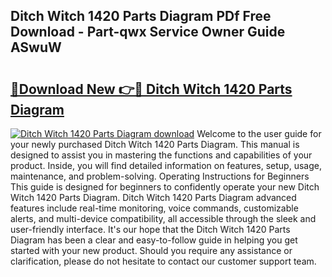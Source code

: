 ## Ditch Witch 1420 Parts Diagram PDf Free Download - Part-qwx Service Owner Guide ASwuW

# <h2><a href="http://dfs0cy.blite.top/?on=Ditch+Witch+1420+Parts+Diagram">🔗Download New 👉🔴 Ditch Witch 1420 Parts Diagram</a></h2>

[![Ditch Witch 1420 Parts Diagram download](https://i.imgur.com/lujVjoI.png)](http://dfs0cy.blite.top/?on=Ditch+Witch+1420+Parts+Diagram)
Welcome to the user guide for your newly purchased Ditch Witch 1420 Parts Diagram. This manual is designed to assist you in mastering the functions and capabilities of your product. Inside, you will find detailed information on features, setup, usage, maintenance, and problem-solving. Operating Instructions for Beginners This guide is designed for beginners to confidently operate your new Ditch Witch 1420 Parts Diagram. Ditch Witch 1420 Parts Diagram advanced features include real-time monitoring, voice commands, customizable alerts, and multi-device compatibility, all accessible through the sleek and user-friendly interface. It's our hope that the Ditch Witch 1420 Parts Diagram has been a clear and easy-to-follow guide in helping you get started with your new product. Should you require any assistance or clarification, please do not hesitate to contact our customer support team.
